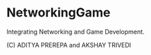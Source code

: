 # NetworkingGame
Integrating Networking and Game Development.

(C) ADITYA PREREPA and AKSHAY TRIVEDI
